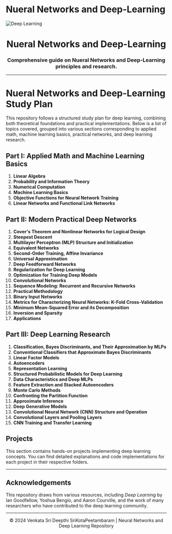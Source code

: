 # Nueral Networks and Deep-Learning
![Deep Learning](https://miro.medium.com/v2/resize:fit:1400/0*5s_Qb1Ed53Nc9iLo.gif)
<h1 align="center">Nueral Networks and Deep-Learning</h1>
<h3 align="center">Comprehensive guide on Nueral Networks and Deep-Learning principles and research.</h3>

---
# Nueral Networks and Deep-Learning Study Plan

This repository follows a structured study plan for deep learning, combining both theoretical foundations and practical implementations. Below is a list of topics covered, grouped into various sections corresponding to applied math, machine learning basics, practical networks, and deep learning research.

## Part I: Applied Math and Machine Learning Basics

1. **Linear Algebra**
2. **Probability and Information Theory**
3. **Numerical Computation**
4. **Machine Learning Basics**
5. **Objective Functions for Neural Network Training**
6. **Linear Networks and Functional Link Networks**

## Part II: Modern Practical Deep Networks

1. **Cover's Theorem and Nonlinear Networks for Logical Design**
2. **Steepest Descent**
3. **Multilayer Perceptron (MLP) Structure and Initialization**
4. **Equivalent Networks**
5. **Second-Order Training, Affine Invariance**
6. **Universal Approximation**
7. **Deep Feedforward Networks**
8. **Regularization for Deep Learning**
9. **Optimization for Training Deep Models**
10. **Convolutional Networks**
11. **Sequence Modeling: Recurrent and Recursive Networks**
12. **Practical Methodology**
13. **Binary Input Networks**
14. **Metrics for Characterizing Neural Networks: K-Fold Cross-Validation**
15. **Minimum Mean-Squared Error and its Decomposition**
16. **Inversion and Sparsity**
17. **Applications**

## Part III: Deep Learning Research

1. **Classification, Bayes Discriminants, and Their Approximation by MLPs**
2. **Conventional Classifiers that Approximate Bayes Discriminants**
3. **Linear Factor Models**
4. **Autoencoders**
5. **Representation Learning**
6. **Structured Probabilistic Models for Deep Learning**
7. **Data Characteristics and Deep MLPs**
8. **Feature Extraction and Stacked Autoencoders**
9. **Monte Carlo Methods**
10. **Confronting the Partition Function**
11. **Approximate Inference**
12. **Deep Generative Models**
13. **Convolutional Neural Network (CNN) Structure and Operation**
14. **Convolutional Layers and Pooling Layers**
15. **CNN Training and Transfer Learning**

## Projects
This section contains hands-on projects implementing deep learning concepts. 
You can find detailed explanations and code implementations for each project in their respective folders.

---

## Acknowledgements
This repository draws from various resources, including *Deep Learning* by Ian Goodfellow, Yoshua Bengio, and Aaron Courville, and the work of many researchers who have contributed to the deep learning community.

---

<p align="center">&copy; 2024 Venkata Sri Deepthi SriKotaPeetambaram | Neural Networks and Deep Learning Repository</p>
